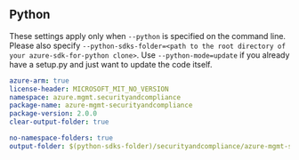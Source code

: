 ## Python

These settings apply only when `--python` is specified on the command line.
Please also specify `--python-sdks-folder=<path to the root directory of your azure-sdk-for-python clone>`.
Use `--python-mode=update` if you already have a setup.py and just want to update the code itself.

``` yaml $(python)
azure-arm: true
license-header: MICROSOFT_MIT_NO_VERSION
namespace: azure.mgmt.securityandcompliance
package-name: azure-mgmt-securityandcompliance
package-version: 2.0.0
clear-output-folder: true
```

``` yaml $(python)
no-namespace-folders: true
output-folder: $(python-sdks-folder)/securityandcompliance/azure-mgmt-securityandcompliance/azure/mgmt/securityandcompliance
```
